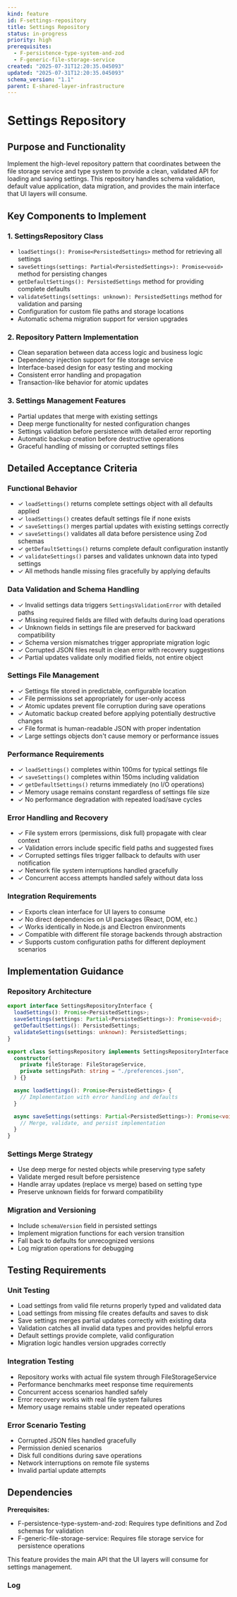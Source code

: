 ```yaml
---
kind: feature
id: F-settings-repository
title: Settings Repository
status: in-progress
priority: high
prerequisites:
  - F-persistence-type-system-and-zod
  - F-generic-file-storage-service
created: "2025-07-31T12:20:35.045093"
updated: "2025-07-31T12:20:35.045093"
schema_version: "1.1"
parent: E-shared-layer-infrastructure
---
```


# Settings Repository

## Purpose and Functionality

Implement the high-level repository pattern that coordinates between the file storage service and type system to provide a clean, validated API for loading and saving settings. This repository handles schema validation, default value application, data migration, and provides the main interface that UI layers will consume.

## Key Components to Implement

### 1. SettingsRepository Class

- `loadSettings(): Promise<PersistedSettings>` method for retrieving all settings
- `saveSettings(settings: Partial<PersistedSettings>): Promise<void>` method for persisting changes
- `getDefaultSettings(): PersistedSettings` method for providing complete defaults
- `validateSettings(settings: unknown): PersistedSettings` method for validation and parsing
- Configuration for custom file paths and storage locations
- Automatic schema migration support for version upgrades

### 2. Repository Pattern Implementation

- Clean separation between data access logic and business logic
- Dependency injection support for file storage service
- Interface-based design for easy testing and mocking
- Consistent error handling and propagation
- Transaction-like behavior for atomic updates

### 3. Settings Management Features

- Partial updates that merge with existing settings
- Deep merge functionality for nested configuration changes
- Settings validation before persistence with detailed error reporting
- Automatic backup creation before destructive operations
- Graceful handling of missing or corrupted settings files

## Detailed Acceptance Criteria

### Functional Behavior

- ✓ `loadSettings()` returns complete settings object with all defaults applied
- ✓ `loadSettings()` creates default settings file if none exists
- ✓ `saveSettings()` merges partial updates with existing settings correctly
- ✓ `saveSettings()` validates all data before persistence using Zod schemas
- ✓ `getDefaultSettings()` returns complete default configuration instantly
- ✓ `validateSettings()` parses and validates unknown data into typed settings
- ✓ All methods handle missing files gracefully by applying defaults

### Data Validation and Schema Handling

- ✓ Invalid settings data triggers `SettingsValidationError` with detailed paths
- ✓ Missing required fields are filled with defaults during load operations
- ✓ Unknown fields in settings file are preserved for backward compatibility
- ✓ Schema version mismatches trigger appropriate migration logic
- ✓ Corrupted JSON files result in clean error with recovery suggestions
- ✓ Partial updates validate only modified fields, not entire object

### Settings File Management

- ✓ Settings file stored in predictable, configurable location
- ✓ File permissions set appropriately for user-only access
- ✓ Atomic updates prevent file corruption during save operations
- ✓ Automatic backup created before applying potentially destructive changes
- ✓ File format is human-readable JSON with proper indentation
- ✓ Large settings objects don't cause memory or performance issues

### Performance Requirements

- ✓ `loadSettings()` completes within 100ms for typical settings file
- ✓ `saveSettings()` completes within 150ms including validation
- ✓ `getDefaultSettings()` returns immediately (no I/O operations)
- ✓ Memory usage remains constant regardless of settings file size
- ✓ No performance degradation with repeated load/save cycles

### Error Handling and Recovery

- ✓ File system errors (permissions, disk full) propagate with clear context
- ✓ Validation errors include specific field paths and suggested fixes
- ✓ Corrupted settings files trigger fallback to defaults with user notification
- ✓ Network file system interruptions handled gracefully
- ✓ Concurrent access attempts handled safely without data loss

### Integration Requirements

- ✓ Exports clean interface for UI layers to consume
- ✓ No direct dependencies on UI packages (React, DOM, etc.)
- ✓ Works identically in Node.js and Electron environments
- ✓ Compatible with different file storage backends through abstraction
- ✓ Supports custom configuration paths for different deployment scenarios

## Implementation Guidance

### Repository Architecture

```typescript
export interface SettingsRepositoryInterface {
  loadSettings(): Promise<PersistedSettings>;
  saveSettings(settings: Partial<PersistedSettings>): Promise<void>;
  getDefaultSettings(): PersistedSettings;
  validateSettings(settings: unknown): PersistedSettings;
}

export class SettingsRepository implements SettingsRepositoryInterface {
  constructor(
    private fileStorage: FileStorageService,
    private settingsPath: string = "./preferences.json",
  ) {}

  async loadSettings(): Promise<PersistedSettings> {
    // Implementation with error handling and defaults
  }

  async saveSettings(settings: Partial<PersistedSettings>): Promise<void> {
    // Merge, validate, and persist implementation
  }
}
```

### Settings Merge Strategy

- Use deep merge for nested objects while preserving type safety
- Validate merged result before persistence
- Handle array updates (replace vs merge) based on setting type
- Preserve unknown fields for forward compatibility

### Migration and Versioning

- Include `schemaVersion` field in persisted settings
- Implement migration functions for each version transition
- Fall back to defaults for unrecognized versions
- Log migration operations for debugging

## Testing Requirements

### Unit Testing

- Load settings from valid file returns properly typed and validated data
- Load settings from missing file creates defaults and saves to disk
- Save settings merges partial updates correctly with existing data
- Validation catches all invalid data types and provides helpful errors
- Default settings provide complete, valid configuration
- Migration logic handles version upgrades correctly

### Integration Testing

- Repository works with actual file system through FileStorageService
- Performance benchmarks meet response time requirements
- Concurrent access scenarios handled safely
- Error recovery works with real file system failures
- Memory usage remains stable under repeated operations

### Error Scenario Testing

- Corrupted JSON files handled gracefully
- Permission denied scenarios
- Disk full conditions during save operations
- Network interruptions on remote file systems
- Invalid partial update attempts

## Dependencies

**Prerequisites:**

- F-persistence-type-system-and-zod: Requires type definitions and Zod schemas for validation
- F-generic-file-storage-service: Requires file storage service for persistence operations

This feature provides the main API that the UI layers will consume for settings management.

### Log
